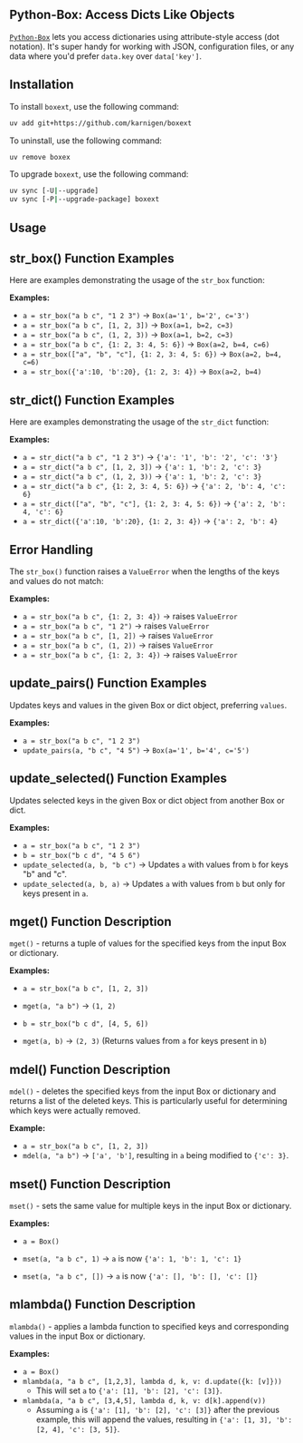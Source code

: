 ## Python-Box: Access Dicts Like Objects

[`Python-Box`](https://github.com/cdgriffith/Box) lets you access dictionaries using attribute-style access (dot notation). It's super handy for working with JSON, configuration files, or any data where you'd prefer `data.key` over `data['key']`.


## Installation

To install `boxext`, use the following command:

```bash
uv add git+https://github.com/karnigen/boxext
```

To uninstall, use the following command:

```bash
uv remove boxex
```

To upgrade `boxext`, use the following command:

```bash
uv sync [-U|--upgrade]
uv sync [-P|--upgrade-package] boxext
```

## Usage

## str_box() Function Examples

Here are examples demonstrating the usage of the `str_box` function:

**Examples:**


* `a = str_box("a b c", "1 2 3")` -> `Box(a='1', b='2', c='3')`
* `a = str_box("a b c", [1, 2, 3])` -> `Box(a=1, b=2, c=3)`
* `a = str_box("a b c", (1, 2, 3))` -> `Box(a=1, b=2, c=3)`
* `a = str_box("a b c", {1: 2, 3: 4, 5: 6})` -> `Box(a=2, b=4, c=6)`
* `a = str_box(["a", "b", "c"], {1: 2, 3: 4, 5: 6})` -> `Box(a=2, b=4, c=6)`
* `a = str_box({'a':10, 'b':20}, {1: 2, 3: 4})` -> `Box(a=2, b=4)`


## str_dict() Function Examples

Here are examples demonstrating the usage of the `str_dict` function:

**Examples:**

* `a = str_dict("a b c", "1 2 3")` -> `{'a': '1', 'b': '2', 'c': '3'}`
* `a = str_dict("a b c", [1, 2, 3])` -> `{'a': 1, 'b': 2, 'c': 3}`
* `a = str_dict("a b c", (1, 2, 3))` -> `{'a': 1, 'b': 2, 'c': 3}`
* `a = str_dict("a b c", {1: 2, 3: 4, 5: 6})` -> `{'a': 2, 'b': 4, 'c': 6}`
* `a = str_dict(["a", "b", "c"], {1: 2, 3: 4, 5: 6})` -> `{'a': 2, 'b': 4, 'c': 6}`
* `a = str_dict({'a':10, 'b':20}, {1: 2, 3: 4})` -> `{'a': 2, 'b': 4}`


## Error Handling

The `str_box()` function raises a `ValueError` when the lengths of the keys and values do not match:

**Examples:**

* `a = str_box("a b c", {1: 2, 3: 4})` -> raises `ValueError`
* `a = str_box("a b c", "1 2")` -> raises `ValueError`
* `a = str_box("a b c", [1, 2])` -> raises `ValueError`
* `a = str_box("a b c", (1, 2))` -> raises `ValueError`
* `a = str_box("a b c", {1: 2, 3: 4})` -> raises `ValueError`


## update_pairs() Function Examples

Updates keys and values in the given Box or dict object, preferring `values`.

**Examples:**


* `a = str_box("a b c", "1 2 3")`
* `update_pairs(a, "b c", "4 5")` -> `Box(a='1', b='4', c='5')`


## update_selected() Function Examples

Updates selected keys in the given Box or dict object from another Box or dict.

**Examples:**

* `a = str_box("a b c", "1 2 3")`
* `b = str_box("b c d", "4 5 6")`
* `update_selected(a, b, "b c")` -> Updates `a` with values from `b` for keys "b" and "c".
* `update_selected(a, b, a)` -> Updates `a` with values from `b` but only for keys present in `a`.

## mget() Function Description

`mget()` - returns a tuple of values for the specified keys from the input Box or dictionary.

**Examples:**

* `a = str_box("a b c", [1, 2, 3])`
* `mget(a, "a b")` -> `(1, 2)`

* `b = str_box("b c d", [4, 5, 6])`
* `mget(a, b)` -> `(2, 3)` (Returns values from `a` for keys present in `b`)


## mdel() Function Description

`mdel()` - deletes the specified keys from the input Box or dictionary  and returns a list of the deleted keys. This is particularly useful for determining which keys were actually removed.

**Example:**

* `a = str_box("a b c", [1, 2, 3])`
* `mdel(a, "a b")` -> `['a', 'b']`, resulting in `a` being modified to `{'c': 3}`.


## mset() Function Description

`mset()` - sets the same value for multiple keys in the input Box or dictionary.

**Examples:**

* `a = Box()`
* `mset(a, "a b c", 1)` -> `a` is now `{'a': 1, 'b': 1, 'c': 1}`

* `mset(a, "a b c", [])` -> `a` is now `{'a': [], 'b': [], 'c': []}`

## mlambda() Function Description

`mlambda()` - applies a lambda function to specified keys and corresponding values in the input Box or dictionary.

**Examples:**

* `a = Box()`
* `mlambda(a, "a b c", [1,2,3], lambda d, k, v: d.update({k: [v]}))`
    * This will set `a` to `{'a': [1], 'b': [2], 'c': [3]}`.
* `mlambda(a, "a b c", [3,4,5], lambda d, k, v: d[k].append(v))`
    * Assuming `a` is `{'a': [1], 'b': [2], 'c': [3]}` after the previous example, this will append the values, resulting in `{'a': [1, 3], 'b': [2, 4], 'c': [3, 5]}`.